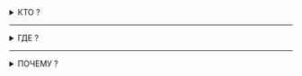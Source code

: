 <details>
  <summary> КТО ?</summary>
  
  ``` 
  monkey monkey monkey 🙊
  ```
</details>

---

<details>
  <summary> ГДЕ ?</summary>
  
  ```
  monkey monkey monkey 🙊
  ```
</details>

---

<details>
  <summary> ПОЧЕМУ ?</summary>
  
  ```
  monkey monkey monkey 🙊
  ```
</details>
